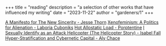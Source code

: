 +++
title = "reading"
description = "a selection of other works that have influenced my writing"
date = "2023-11-22"
author = "gardeners/1"
+++

[A Manifesto for The New Sincerity - Jesse Thorn](https://maximumfun.org/news/manifesto-for-new-sincerity/)
[Xenofeminism: A Politics for Alienation - Laboria Cuboniks](https://laboriacuboniks.net/manifesto/xenofeminism-a-politics-for-alienation/)
[Hot Allostatic Load - Porptentine](https://thenewinquiry.com/hot-allostatic-load/)
[I Sexually Identify as an Attack Helicopter (The Helicopter Story) - Isabel Fall](https://gwern.net/doc/fiction/science-fiction/2020-01-15-fall-isexuallyidentifyasanattackhelicopter.html)
[Hyper-Stratification and Cybernetic Capital - Aly Chace](https://distort.jp/posts/hyper-stratification-and-cybernetic-capital/)

